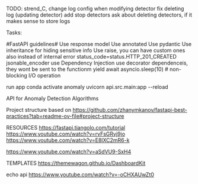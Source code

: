 TODO: 
strend_C, 
change log config when modifying detector
fix deleting log (updating detector)
add stop detectors
ask about deleting detectors, if it makes sense to store logs
 
Tasks:





#FastAPI guidelines#
Use response model
Use annotated 
Use pydantic
Use inheritance for hiding sensitive info
Use raise, you can have custom ones also instead of internal error
    status_code=status.HTTP_201_CREATED
jsonable_encoder
use Dependency Injection
use decorator dependenceis, they wont be sent to the functionm
yield
await asyncio.sleep(10) # non-blocking I/O operation

run app
conda activate anomaly
uvicorn api.src.main:app --reload

API for Anomaly Detection Algorithms


Project structure based on https://github.com/zhanymkanov/fastapi-best-practices?tab=readme-ov-file#project-structure

RESOURCES
https://fastapi.tiangolo.com/tutorial
https://www.youtube.com/watch?v=rvFsGRvj9jo
https://www.youtube.com/watch?v=E8lXC2mR6-k

https://www.youtube.com/watch?v=aSdVU9-SxH4

TEMPLATES
https://themewagon.github.io/DashboardKit

echo api
https://www.youtube.com/watch?v=-oCHXAUwZt0